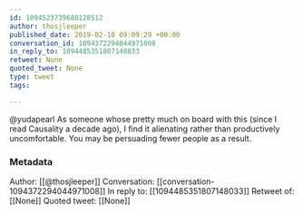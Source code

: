 ```yaml
---
id: 1094523739688128512
author: thosjleeper
published_date: 2019-02-10 09:09:29 +00:00
conversation_id: 1094372294044971008
in_reply_to: 1094485351807148033
retweet: None
quoted_tweet: None
type: tweet
tags:

---
```


@yudapearl As someone whose pretty much on board with this (since I read Causality a decade ago), I find it alienating rather than productively uncomfortable. You may be persuading fewer people as a result.

### Metadata

Author: [[@thosjleeper]]
Conversation: [[conversation-1094372294044971008]]
In reply to: [[1094485351807148033]]
Retweet of: [[None]]
Quoted tweet: [[None]]
